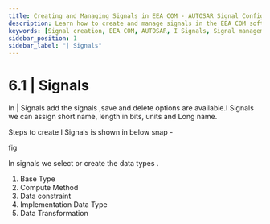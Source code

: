 ```yaml
---
title: Creating and Managing Signals in EEA COM - AUTOSAR Signal Configuration
description: Learn how to create and manage signals in the EEA COM software for AUTOSAR systems. Configure I Signals with parameters such as short name, length (bits), units, and data types like Base Type, Compute Method, and Data Transformation. Ensure accurate data transmission by defining the appropriate signal attributes for your system.
keywords: [Signal creation, EEA COM, AUTOSAR, I Signals, Signal management, Base Type, Compute Method, Data Constraint]
sidebar_position: 1
sidebar_label: "| Signals"
---
```


# 6.1 | Signals
In | Signals add the signals ,save and delete options are available.I Signals we can assign short name, length in bits, units and Long name.

Steps to create I Signals is shown in below snap -

fig

In signals we select or create the data types .
1. Base Type
2. Compute Method
3. Data constraint
4. Implementation Data Type
5. Data Transformation 
